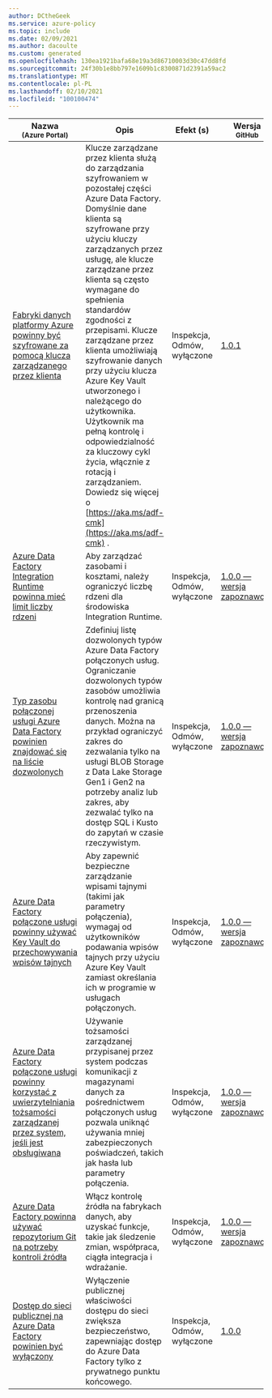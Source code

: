 ```yaml
---
author: DCtheGeek
ms.service: azure-policy
ms.topic: include
ms.date: 02/09/2021
ms.author: dacoulte
ms.custom: generated
ms.openlocfilehash: 130ea1921bafa68e19a3d86710003d30c47dd8fd
ms.sourcegitcommit: 24f30b1e8bb797e1609b1c8300871d2391a59ac2
ms.translationtype: MT
ms.contentlocale: pl-PL
ms.lasthandoff: 02/10/2021
ms.locfileid: "100100474"
---
```

|Nazwa<br /><sub>(Azure Portal)</sub> |Opis |Efekt (s) |Wersja<br /><sub>GitHub</sub> |
|---|---|---|---|
|[Fabryki danych platformy Azure powinny być szyfrowane za pomocą klucza zarządzanego przez klienta](https://portal.azure.com/#blade/Microsoft_Azure_Policy/PolicyDetailBlade/definitionId/%2Fproviders%2FMicrosoft.Authorization%2FpolicyDefinitions%2F4ec52d6d-beb7-40c4-9a9e-fe753254690e) |Klucze zarządzane przez klienta służą do zarządzania szyfrowaniem w pozostałej części Azure Data Factory. Domyślnie dane klienta są szyfrowane przy użyciu kluczy zarządzanych przez usługę, ale klucze zarządzane przez klienta są często wymagane do spełnienia standardów zgodności z przepisami. Klucze zarządzane przez klienta umożliwiają szyfrowanie danych przy użyciu klucza Azure Key Vault utworzonego i należącego do użytkownika. Użytkownik ma pełną kontrolę i odpowiedzialność za kluczowy cykl życia, włącznie z rotacją i zarządzaniem. Dowiedz się więcej o [https://aka.ms/adf-cmk](https://aka.ms/adf-cmk) . |Inspekcja, Odmów, wyłączone |[1.0.1](https://github.com/Azure/azure-policy/blob/master/built-in-policies/policyDefinitions/Data%20Factory/DataFactory_CustomerManagedKey_Audit.json) |
|[Azure Data Factory Integration Runtime powinna mieć limit liczby rdzeni](https://portal.azure.com/#blade/Microsoft_Azure_Policy/PolicyDetailBlade/definitionId/%2Fproviders%2FMicrosoft.Authorization%2FpolicyDefinitions%2F85bb39b5-2f66-49f8-9306-77da3ac5130f) |Aby zarządzać zasobami i kosztami, należy ograniczyć liczbę rdzeni dla środowiska Integration Runtime. |Inspekcja, Odmów, wyłączone |[1.0.0 — wersja zapoznawcza](https://github.com/Azure/azure-policy/blob/master/built-in-policies/policyDefinitions/Data%20Factory/IR_Core_Count_Exceeds_Audit.json) |
|[Typ zasobu połączonej usługi Azure Data Factory powinien znajdować się na liście dozwolonych](https://portal.azure.com/#blade/Microsoft_Azure_Policy/PolicyDetailBlade/definitionId/%2Fproviders%2FMicrosoft.Authorization%2FpolicyDefinitions%2F6809a3d0-d354-42fb-b955-783d207c62a8) |Zdefiniuj listę dozwolonych typów Azure Data Factory połączonych usług. Ograniczanie dozwolonych typów zasobów umożliwia kontrolę nad granicą przenoszenia danych. Można na przykład ograniczyć zakres do zezwalania tylko na usługi BLOB Storage z Data Lake Storage Gen1 i Gen2 na potrzeby analiz lub zakres, aby zezwalać tylko na dostęp SQL i Kusto do zapytań w czasie rzeczywistym. |Inspekcja, Odmów, wyłączone |[1.0.0 — wersja zapoznawcza](https://github.com/Azure/azure-policy/blob/master/built-in-policies/policyDefinitions/Data%20Factory/LinkedService_ResourceType_Audit.json) |
|[Azure Data Factory połączone usługi powinny używać Key Vault do przechowywania wpisów tajnych](https://portal.azure.com/#blade/Microsoft_Azure_Policy/PolicyDetailBlade/definitionId/%2Fproviders%2FMicrosoft.Authorization%2FpolicyDefinitions%2F127ef6d7-242f-43b3-9eef-947faf1725d0) |Aby zapewnić bezpieczne zarządzanie wpisami tajnymi (takimi jak parametry połączenia), wymagaj od użytkowników podawania wpisów tajnych przy użyciu Azure Key Vault zamiast określania ich w programie w usługach połączonych. |Inspekcja, Odmów, wyłączone |[1.0.0 — wersja zapoznawcza](https://github.com/Azure/azure-policy/blob/master/built-in-policies/policyDefinitions/Data%20Factory/LinkedService_InlineSecrets_Audit.json) |
|[Azure Data Factory połączone usługi powinny korzystać z uwierzytelniania tożsamości zarządzanej przez system, jeśli jest obsługiwana](https://portal.azure.com/#blade/Microsoft_Azure_Policy/PolicyDetailBlade/definitionId/%2Fproviders%2FMicrosoft.Authorization%2FpolicyDefinitions%2Ff78ccdb4-7bf4-4106-8647-270491d2978a) |Używanie tożsamości zarządzanej przypisanej przez system podczas komunikacji z magazynami danych za pośrednictwem połączonych usług pozwala uniknąć używania mniej zabezpieczonych poświadczeń, takich jak hasła lub parametry połączenia. |Inspekcja, Odmów, wyłączone |[1.0.0 — wersja zapoznawcza](https://github.com/Azure/azure-policy/blob/master/built-in-policies/policyDefinitions/Data%20Factory/LinkedService_All_Auth_Audit_except_MSI.json) |
|[Azure Data Factory powinna używać repozytorium Git na potrzeby kontroli źródła](https://portal.azure.com/#blade/Microsoft_Azure_Policy/PolicyDetailBlade/definitionId/%2Fproviders%2FMicrosoft.Authorization%2FpolicyDefinitions%2F77d40665-3120-4348-b539-3192ec808307) |Włącz kontrolę źródła na fabrykach danych, aby uzyskać funkcje, takie jak śledzenie zmian, współpraca, ciągła integracja i wdrażanie. |Inspekcja, Odmów, wyłączone |[1.0.0 — wersja zapoznawcza](https://github.com/Azure/azure-policy/blob/master/built-in-policies/policyDefinitions/Data%20Factory/Factory_None_GIT_Audit.json) |
|[Dostęp do sieci publicznej na Azure Data Factory powinien być wyłączony](https://portal.azure.com/#blade/Microsoft_Azure_Policy/PolicyDetailBlade/definitionId/%2Fproviders%2FMicrosoft.Authorization%2FpolicyDefinitions%2F1cf164be-6819-4a50-b8fa-4bcaa4f98fb6) |Wyłączenie publicznej właściwości dostępu do sieci zwiększa bezpieczeństwo, zapewniając dostęp do Azure Data Factory tylko z prywatnego punktu końcowego. |Inspekcja, Odmów, wyłączone |[1.0.0](https://github.com/Azure/azure-policy/blob/master/built-in-policies/policyDefinitions/Data%20Factory/DataFactory_PublicNetworkAccess_Audit.json) |
